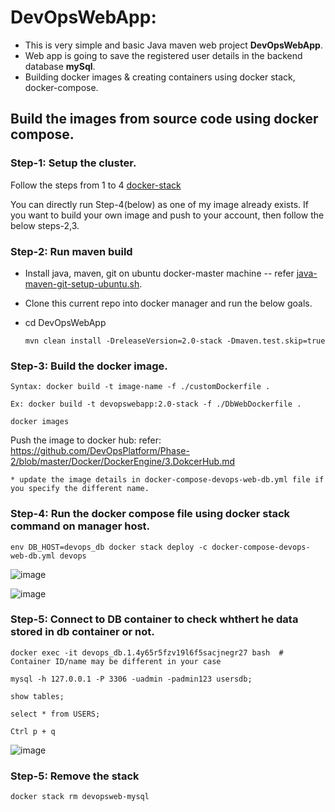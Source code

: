 # DevOpsWebApp: 

* This is very simple and basic Java maven web project **DevOpsWebApp**.
* Web app is going to save the registered user details in the backend database **mySql**.
* Building docker images & creating containers using docker stack, docker-compose.

## Build the images from source code using docker compose.

### Step-1: Setup the cluster.
    
   Follow the steps from 1 to 4 [docker-stack](https://github.com/DevOpsPlatform/Phase-2/blob/master/Docker/DockerStacks/docker-stack.md)
    
    
   You can directly run Step-4(below) as one of my image already exists. If you want to build your own image and push to your account, then follow the below steps-2,3.
   
### Step-2: Run maven build

  * Install java, maven, git on ubuntu docker-master machine -- refer [java-maven-git-setup-ubuntu.sh](https://github.com/DevOpsPlatform/Phase-1/blob/master/java-maven-git-setup-ubuntu.sh).
  
  * Clone this current repo into docker manager and run the below goals.
  
  * cd DevOpsWebApp
  
        mvn clean install -DreleaseVersion=2.0-stack -Dmaven.test.skip=true

### Step-3: Build the docker image.

    Syntax: docker build -t image-name -f ./customDockerfile .
    
    Ex: docker build -t devopswebapp:2.0-stack -f ./DbWebDockerfile .
    
    docker images
    
Push the image to docker hub: refer: https://github.com/DevOpsPlatform/Phase-2/blob/master/Docker/DockerEngine/3.DokcerHub.md
    
    * update the image details in docker-compose-devops-web-db.yml file if you specify the different name.
    
### Step-4: Run the docker compose file using docker stack command on manager host.

    env DB_HOST=devops_db docker stack deploy -c docker-compose-devops-web-db.yml devops


![image](https://user-images.githubusercontent.com/24622526/49324384-595a1780-f552-11e8-96f0-3901610f2e18.png)


![image](https://user-images.githubusercontent.com/24622526/49324378-48a9a180-f552-11e8-9c65-bd7725cad4c7.png)


### Step-5: Connect to DB container to check whthert he data stored in db container or not.

    docker exec -it devops_db.1.4y65r5fzv19l6f5sacjnegr27 bash  # Container ID/name may be different in your case

    mysql -h 127.0.0.1 -P 3306 -uadmin -padmin123 usersdb;

    show tables;
    
    select * from USERS;
    
    Ctrl p + q

![image](https://user-images.githubusercontent.com/24622526/49324372-2c0d6980-f552-11e8-88a5-e99eeb882abb.png)


### Step-5: Remove the stack

    docker stack rm devopsweb-mysql
